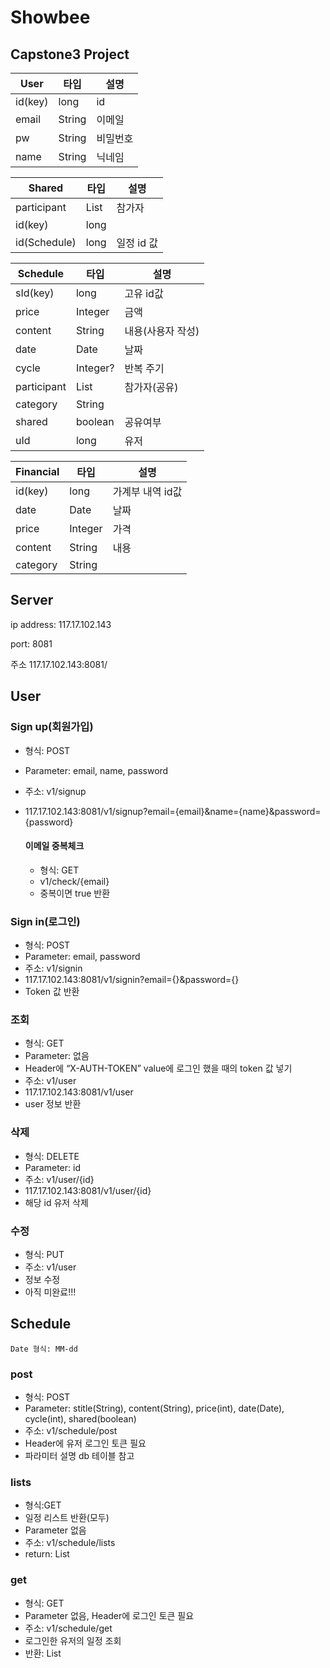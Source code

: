 # Showbee
## Capstone3 Project

| User | 타입 | 설명 |
| --- | --- | --- |
| id(key) | long | id |
| email | String | 이메일 |
| pw | String | 비밀번호 |
| name | String | 닉네임 |

| Shared | 타입 | 설명 |
| --- | --- | --- |
| participant | List | 참가자 |
| id(key) | long |  |
| id(Schedule) | long | 일정 id 값 |

| Schedule | 타입 | 설명 |
| --- | --- | --- |
| sId(key) | long | 고유 id값 |
| price | Integer | 금액 |
| content | String | 내용(사용자 작성) |
| date | Date | 날짜 |
| cycle | Integer? | 반복 주기 |
| participant | List<User> | 참가자(공유) |
| category | String |  |
| shared | boolean | 공유여부 |
| uId | long | 유저 |

| Financial | 타입 | 설명 |
| --- | --- | --- |
| id(key) | long | 가계부 내역 id값 |
| date | Date | 날짜 |
| price | Integer | 가격 |
| content | String | 내용 |
| category | String |  |

## Server

ip address: 117.17.102.143

port: 8081

주소
117.17.102.143:8081/

## User
### Sign up(회원가입)
- 형식: POST
- Parameter: email, name, password
- 주소: v1/signup
- 117.17.102.143:8081/v1/signup?email={email}&name={name}&password={password}
    
    
    #### 이메일 중복체크
    - 형식: GET
    - v1/check/{email}
    - 중복이면 true 반환

### Sign in(로그인)
- 형식: POST
- Parameter: email, password
- 주소: v1/signin
- 117.17.102.143:8081/v1/signin?email={}&password={}
- Token 값 반환

### 조회
- 형식: GET
- Parameter: 없음
- Header에 “X-AUTH-TOKEN” value에 로그인 했을 때의 token 값 넣기
- 주소: v1/user
- 117.17.102.143:8081/v1/user
- user 정보 반환

### 삭제
- 형식: DELETE
- Parameter: id
- 주소: v1/user/{id}
- 117.17.102.143:8081/v1/user/{id}
- 해당 id 유저 삭제

### 수정
- 형식: PUT
- 주소: v1/user
- 정보 수정
- 아직 미완료!!!

## Schedule
    Date 형식: MM-dd
### post
- 형식: POST
- Parameter: stitle(String), content(String), price(int), date(Date), cycle(int), shared(boolean)
- 주소: v1/schedule/post
- Header에 유저 로그인 토큰 필요
- 파라미터 설명 db 테이블 참고
    
### lists
- 형식:GET
- 일정 리스트 반환(모두)
- Parameter 없음
- 주소: v1/schedule/lists
- return: List

### get
- 형식: GET
- Parameter 없음, Header에 로그인 토큰 필요
- 주소: v1/schedule/get
- 로그인한 유저의 일정 조회
- 반환: List

